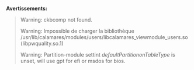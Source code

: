 **Avertissements:**
> Warning: ckbcomp not found.
> 
> Warning: Impossible de charger la bibliothèque /usr/lib/calamares/modules/users/libcalamares_viewmodule_users.so (libpwquality.so.1)
>
> Warning: Partition-module settint *defaultPartitiononTableType* is unset, will use gpt for efi or msdos for bios.
